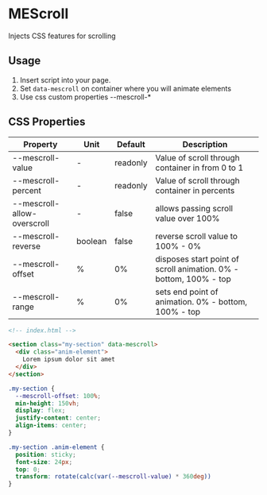 # MEScroll
Injects CSS features for scrolling

## Usage
1. Insert script into your page.
2. Set `data-mescroll` on container where you will animate elements
2. Use css custom properties --mescroll-*

## CSS Properties
| Property | Unit | Default | Description |
|-|-|-|-|
|--mescroll-value| - | readonly | Value of scroll through container in from 0 to 1|
|--mescroll-percent| - | readonly | Value of scroll through container in percents |
|--mescroll-allow-overscroll| - | false | allows passing scroll value over 100% |
|--mescroll-reverse| boolean | false | reverse scroll value to 100% - 0% |
|--mescroll-offset| % | 0% | disposes start point of scroll animation. 0% - bottom, 100% - top |
|--mescroll-range| % | 0% | sets end point of animation. 0% - bottom, 100% - top |

```html
<!-- index.html -->

<section class="my-section" data-mescroll>
  <div class="anim-element">
    Lorem ipsum dolor sit amet
  </div>
</section>
```

```css
.my-section {
  --mescroll-offset: 100%;
  min-height: 150vh;
  display: flex;
  justify-content: center;
  align-items: center;
}

.my-section .anim-element {
  position: sticky;
  font-size: 24px;
  top: 0;
  transform: rotate(calc(var(--mescroll-value) * 360deg))
}
```
